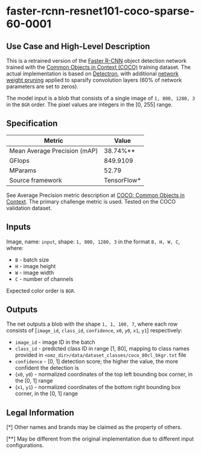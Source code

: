 # faster-rcnn-resnet101-coco-sparse-60-0001

## Use Case and High-Level Description

This is a retrained version of the [Faster R-CNN](https://arxiv.org/abs/1506.01497) object detection network trained with the [Common Objects in Context (COCO)](https://cocodataset.org/#home) training dataset.
The actual implementation is based on [Detectron](https://github.com/facebookresearch/detectron2),
with additional [network weight pruning](https://arxiv.org/abs/1710.01878) applied to sparsify convolution layers (60% of network parameters are set to zeros).

The model input is a blob that consists of a single image of `1, 800, 1280, 3` in the `BGR` order. The pixel values are integers in the [0, 255] range.

## Specification

| Metric                       | Value        |
|------------------------------|--------------|
| Mean Average Precision (mAP) | 38.74%\**    |
| GFlops                       | 849.9109     |
| MParams                      | 52.79        |
| Source framework             | TensorFlow\* |

See Average Precision metric description at [COCO: Common Objects in Context](https://cocodataset.org/#detection-eval). The primary challenge metric is used. Tested on the COCO validation dataset.

## Inputs

Image, name: `input`, shape: `1, 800, 1280, 3` in the format `B, H, W, C`, where:

- `B` - batch size
- `H` - image height
- `W` - image width
- `C` - number of channels

Expected color order is `BGR`.

## Outputs

The net outputs a blob with the shape `1, 1, 100, 7`, where each row consists of [`image_id`, `class_id`, `confidence`, `x0`, `y0`, `x1`, `y1`] respectively:

- `image_id` - image ID in the batch
- `class_id` - predicted class ID in range [1, 80], mapping to class names provided in `<omz_dir>/data/dataset_classes/coco_80cl_bkgr.txt` file
- `confidence` - [0, 1] detection score; the higher the value, the more confident the detection is
- (`x0`, `y0`) - normalized coordinates of the top left bounding box corner, in the [0, 1] range
- (`x1`, `y1`) - normalized coordinates of the bottom right bounding box corner, in the [0, 1] range

## Legal Information
[\*] Other names and brands may be claimed as the property of others.

[\**] May be different from the original implementation due to different input configurations.
